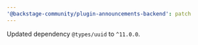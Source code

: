 ```yaml
---
'@backstage-community/plugin-announcements-backend': patch
---
```


Updated dependency `@types/uuid` to `^11.0.0`.
